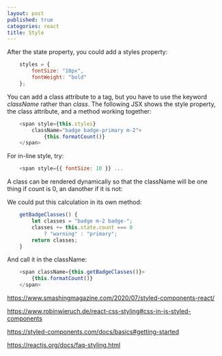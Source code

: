 ```yaml
---
layout: post
published: true
categories: react
title: Style 
---
```



After the state property, you could add a styles property: 

```javascript
    styles = {
        fontSize: "10px",
        fontWeight: "bold"
    };
```

You can add a class attribute to a tag, but you have to use the keyword *className* rather than *class*.   The following JSX shows the style property, the class attribute, and a method working together:  

```javascript
    <span style={this.styles} 
        className="badge badge-primary m-2">
            {this.formatCount()}
    </span>
```

For in-line style, try: 

```javascript
    <span style={{ fontSize: 10 }} ...
```

A class can be rendered dynamically so that the className will be one thing if count is 0, an danother if it is not: 

We could put this calculation in its own method: 

```javascript
    getBadgeClasses() {
        let classes = "badge m-2 badge-";
        classes += this.state.count === 0 
            ? "warning" : "primary";
        return classes;
    }
```

And call it in the className:  

```javascript
    <span className={this.getBadgeClasses()}>
        {this.formatCount()}
    </span>
```

https://www.smashingmagazine.com/2020/07/styled-components-react/



https://www.robinwieruch.de/react-css-styling#css-in-js-styled-components



https://styled-components.com/docs/basics#getting-started



https://reactjs.org/docs/faq-styling.html